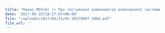 ```yaml
---
title: "Наказ МОЗ<br /> Про тестування компонентів електронної системи обміну медичною інформацією..."
date: '2017-09-15T18:27:07+00:00'
file: "/uploads/2017/09/15/dn-20170907-1060.pdf"
file_url: ''
---
```


